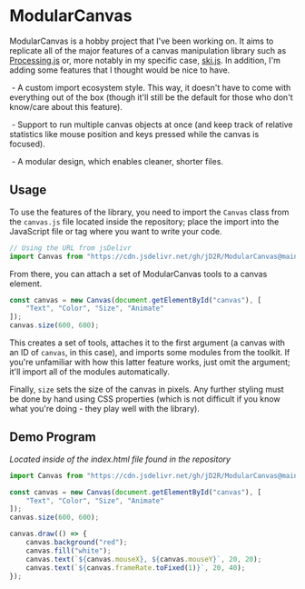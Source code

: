 # ModularCanvas

ModularCanvas is a hobby project that I've been working on. It aims to replicate all of the major features of a canvas manipulation library such as [Processing.js](https://github.com/processing-js/processing-js) or, more notably in my specific case, [ski.js](https://github.com/thelegendski/ski.js). In addition, I'm adding some features that I thought would be nice to have.

 - A custom import ecosystem style. This way, it doesn't have to come with everything out of the box (though it'll still be the default for those who don't know/care about this feature).

 - Support to run multiple canvas objects at once (and keep track of relative statistics like mouse position and keys pressed while the canvas is focused).

 - A modular design, which enables cleaner, shorter files.

## Usage

To use the features of the library, you need to import the `Canvas` class from the `canvas.js` file located inside the repository; place the import into the JavaScript file or tag where you want to write your code.

```js
// Using the URL from jsDelivr
import Canvas from "https://cdn.jsdelivr.net/gh/jD2R/ModularCanvas@main/canvas.js";
```

From there, you can attach a set of ModularCanvas tools to a canvas element.

```js
const canvas = new Canvas(document.getElementById("canvas"), [
	"Text", "Color", "Size", "Animate"
]);
canvas.size(600, 600);
```

This creates a set of tools, attaches it to the first argument (a canvas with an ID of `canvas`, in this case), and imports some modules from the toolkit. If you're unfamiliar with how this latter feature works, just omit the argument; it'll import all of the modules automatically.

Finally, `size` sets the size of the canvas in pixels. Any further styling must be done by hand using CSS properties (which is not difficult if you know what you're doing - they play well with the library).

## Demo Program
_Located inside of the index.html file found in the repository_

```js
import Canvas from "https://cdn.jsdelivr.net/gh/jD2R/ModularCanvas@main/canvas.js";

const canvas = new Canvas(document.getElementById("canvas"), [
	"Text", "Color", "Size", "Animate"
]);
canvas.size(600, 600);

canvas.draw(() => {
	canvas.background("red");
	canvas.fill("white");
	canvas.text(`${canvas.mouseX}, ${canvas.mouseY}`, 20, 20);
	canvas.text(`${canvas.frameRate.toFixed(1)}`, 20, 40);
});
```

